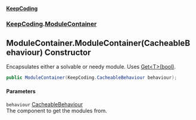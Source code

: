 #### [KeepCoding](index.md 'index')
### [KeepCoding](KeepCoding.md 'KeepCoding').[ModuleContainer](KeepCoding_ModuleContainer.md 'KeepCoding.ModuleContainer')
## ModuleContainer.ModuleContainer(CacheableBehaviour) Constructor
Encapsulates either a solvable or needy module. Uses [Get&lt;T&gt;(bool)](KeepCoding_CacheableBehaviour_Get_T_(bool).md 'KeepCoding.CacheableBehaviour.Get&lt;T&gt;(bool)').  
```csharp
public ModuleContainer(KeepCoding.CacheableBehaviour behaviour);
```
#### Parameters
<a name='KeepCoding_ModuleContainer_ModuleContainer(KeepCoding_CacheableBehaviour)_behaviour'></a>
`behaviour` [CacheableBehaviour](KeepCoding_CacheableBehaviour.md 'KeepCoding.CacheableBehaviour')  
The component to get the modules from.
  
